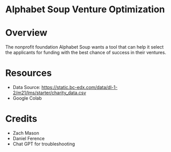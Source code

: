 # Alphabet Soup Venture Optimization

# Overview
The nonprofit foundation Alphabet Soup wants a tool that can help it select the applicants for funding with the best chance of success in their ventures. 

# Resources
 - Data Source: https://static.bc-edx.com/data/dl-1-2/m21/lms/starter/charity_data.csv
 - Google Colab

# Credits
 - Zach Mason
 - Daniel Ference
 - Chat GPT for troubleshooting

